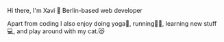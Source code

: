 Hi there, I'm Xavi 👋 
Berlin-based web developer


Apart from coding I also enjoy doing yoga🧘, running🏃🏽, learning new stuff💻, and play around with my cat.😻
